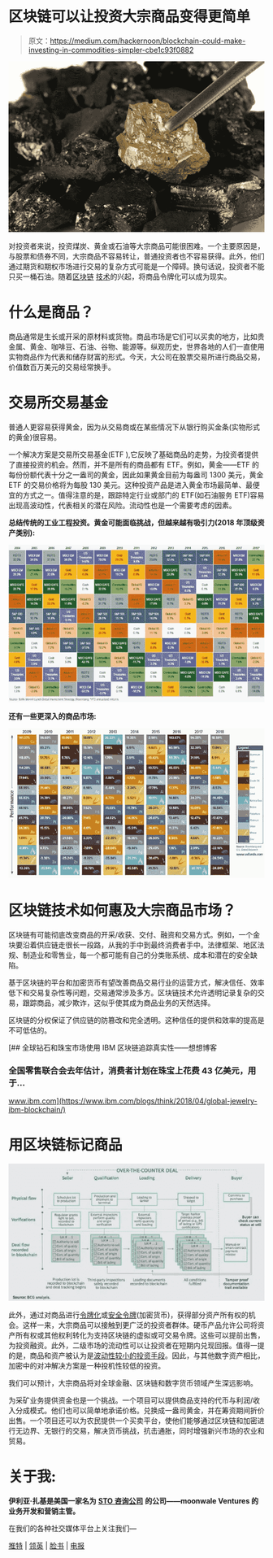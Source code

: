 # 区块链可以让投资大宗商品变得更简单

> 原文：<https://medium.com/hackernoon/blockchain-could-make-investing-in-commodities-simpler-cbe1c93f0882>

![](img/bab49cad255c27faed13fd2024e764e0.png)

对投资者来说，投资煤炭、黄金或石油等大宗商品可能很困难。一个主要原因是，与股票和债券不同，大宗商品不容易转让，普通投资者也不容易获得。此外，他们通过期货和期权市场进行交易的复杂方式可能是一个障碍。换句话说，投资者不能只买一桶石油。随着[区块链](https://hackernoon.com/tagged/blockchain) [技术](https://hackernoon.com/tagged/technology)的兴起，将商品令牌化可以成为现实。

# 什么是商品？

商品通常是生长或开采的原材料或货物。商品市场是它们可以买卖的地方，比如贵金属、黄金、咖啡豆、石油、谷物、能源等。纵观历史，世界各地的人们一直使用实物商品作为代表和储存财富的形式。今天，大公司在股票交易所进行商品交易，价值数百万美元的交易经常换手。

# 交易所交易基金

普通人更容易获得黄金，因为从交易商或在某些情况下从银行购买金条(实物形式的黄金)很容易。

一个解决方案是交易所交易基金(ETF ),它反映了基础商品的走势，为投资者提供了直接投资的机会。然而，并不是所有的商品都有 ETF。例如，黄金——ETF 的每份份额代表十分之一盎司的黄金，因此如果黄金目前为每盎司 1300 美元，黄金 ETF 的交易价格将为每股 130 美元。这种投资产品是进入黄金市场最简单、最便宜的方式之一。值得注意的是，跟踪特定行业或部门的 ETF(如石油服务 ETF)容易出现高波动性，代表相关的潜在风险。流动性也是一个需要考虑的因素。

**总结传统的工业工程投资。黄金可能面临挑战，但越来越有吸引力(2018 年顶级资产类别):**

![](img/995ee9574b31ba656721c3d7846e0f5d.png)

**还有一些更深入的商品市场:**

![](img/d0f1ff790114380c958ef16d318b64db.png)

# 区块链技术如何惠及大宗商品市场？

区块链有可能彻底改变商品的开采/收获、交付、融资和交易方式。例如，一个金块要沿着供应链走很长一段路，从我的手中到最终消费者手中。法律框架、地区法规、制造业和零售业，每一个都可能有自己的分类账系统、成本和潜在的安全缺陷。

基于区块链的平台和加密货币有望改善商品交易行业的运营方式，解决信任、效率低下和交易复杂性等问题，交易通常涉及多方。区块链技术允许透明记录复杂的交易，跟踪商品，减少欺诈，这似乎使其成为商品业务的天然选择。

区块链的分权保证了供应链的防篡改和完全透明。这种信任的提供和效率的提高是不可低估的。

[](https://www.ibm.com/blogs/think/2018/04/global-jewelry-ibm-blockchain/) [## 全球钻石和珠宝市场使用 IBM 区块链追踪真实性——想想博客

### 全国零售联合会去年估计，消费者计划在珠宝上花费 43 亿美元，用于…

www.ibm.com](https://www.ibm.com/blogs/think/2018/04/global-jewelry-ibm-blockchain/) 

# 用区块链标记商品

![](img/aa898345d400d5fe731a19526f73a86e.png)

此外，通过对商品进行[令牌化](https://hackernoon.com/should-commodities-be-tokenized-f16238143865)或[安全令牌](https://moonwhale.io/security-token-offerings-stos/)(加密货币)，获得部分资产所有权的机会。这样一来，大宗商品可以接触到更广泛的投资者群体。硬币产品允许公司将资产所有权或其他权利转化为支持区块链的虚拟或可交易令牌。这些可以提前出售，为投资融资。此外，二级市场的流动性可以让投资者在短期内兑现回报。值得一提的是，商品和资产被认为是[波动性较小的投资手段](https://moonwhale.io/end-crypto-funds/)。因此，与其他数字资产相比，加密中的对冲解决方案是一种投机性较低的投资。

我们可以预计，大宗商品将对全球金融、区块链和数字货币领域产生深远影响。

为采矿业务提供资金也是一个挑战。一个项目可以提供商品支持的代币与利润/收入分成模式。他们也可以简单地承诺价格。兑换成一盎司黄金，并在筹资期间折价出售。一个项目还可以为农民提供一个买卖平台，使他们能够通过区块链和加密进行无边界、无银行的交易，解决货币挑战，抗击通胀，同时增强新兴市场的农业和贸易。

# 关于我:

**伊利亚·扎基是美国一家名为** [**STO 咨询公司**](https://moonwhale.io/) **的公司——moonwale Ventures 的业务开发和营销主管。**

在我们的各种社交媒体平台上关注我们—

[推特](https://twitter.com/MoonwhaleBV) | [领英](https://www.linkedin.com/company/moonwhalebv) | [脸书](https://www.facebook.com/MoonwhaleBV/) | [电报](https://t.me/moonwhaler)